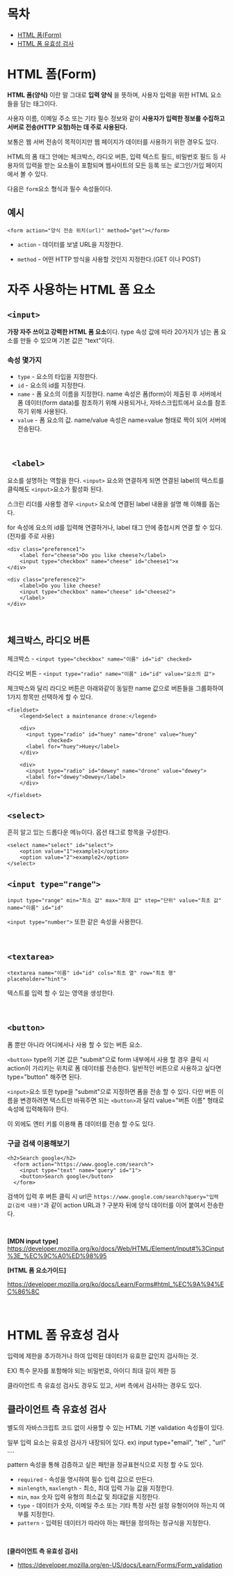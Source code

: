 # 목차
+ [HTML 폼(Form)](https://github.com/Iam-Sunghyun/TIL/blob/main/HTML/HTML%20%ED%8F%BC.md#html-%ED%8F%BCform)
+ [HTML 폼 유효성 검사](https://github.com/Iam-Sunghyun/TIL/blob/main/HTML/HTML%20%ED%8F%BC.md#html-%ED%8F%BC-%EC%9C%A0%ED%9A%A8%EC%84%B1-%EA%B2%80%EC%82%AC)


# HTML 폼(Form)

**HTML 폼(양식)** 이란 말 그대로 **입력 양식** 을 뜻하며, 사용자 입력을 위한 HTML 요소들을 담는 태그이다. 

사용자 이름, 이메일 주소 또는 기타 필수 정보와 같이 **사용자가 입력한 정보를 수집하고 서버로 전송(HTTP 요청)하는 데 주로 사용된다.**  

보통은 웹 서버 전송이 목적이지만 웹 페이지가 데이터를 사용하기 위한 경우도 있다.

HTML의 폼 태그 안에는 체크박스, 라디오 버튼, 입력 텍스트 필드, 비밀번호 필드 등 사용자의 입력을 받는 요소들이 포함되며 웹사이트의 모든 등록 또는 로그인/가입 페이지에서 볼 수 있다.

다음은 `form`요소 형식과 필수 속성들이다.
## 예시
```
<form action="양식 전송 위치(url)" method="get"></form>
```
+ `action` - 데이터를 보낼 URL을 지정한다.

+ `method` - 어떤 HTTP 방식을 사용할 것인지 지정한다.(GET 이나  POST)

# 자주 사용하는 HTML 폼 요소

## ```<input>```

**가장 자주 쓰이고 강력한 HTML 폼 요소**이다. type 속성 값에 따라 20가지가 넘는 폼 요소를 만들 수 있으며 기본 값은 "text"이다.

### 속성 몇가지
+ ```type``` - 요소의 타입을 지정한다.<br>
+ ```id``` - 요소의 id를 지정한다.<br>
+ ```name``` - 폼 요소의 이름을 지정한다. name 속성은 폼(form)이 제출된 후 서버에서 폼 데이터(form data)를 참조하기 위해 사용되거나, 자바스크립트에서 요소를 참조하기 위해 사용된다.
+ ```value``` - 폼 요소의 값. name/value 속성은 name=value 형태로 짝이 되어 서버에 전송된다. 

<br>

## ``` <label>```

요소를 설명하는 역할을 한다.
```<input>``` 요소와 연결하게 되면 연결된 label의 텍스트를 클릭해도 ```<input>```요소가 활성화 된다.

스크린 리더를 사용할 경우 ```<input>``` 요소에 연결된 label 내용을 설명 해 이해를 돕는다.

for 속성에 요소의 id를 입력해 연결하거나, label 태그 안에 중첩시켜 연결 할 수 있다.(전자를 주로 사용)

```
<div class="preference1">
    <label for="cheese">Do you like cheese?</label>
    <input type="checkbox" name="cheese" id="cheese1">x
</div>

<div class="preference2">
    <label>Do you like cheese?
    <input type="checkbox" name="cheese" id="cheese2">
    </label>
</div>
```

<br>

## 체크박스, 라디오 버튼 

체크박스 - ```<input type="checkbox" name="이름" id="id" checked>``` 


라디오 버튼 - ```<input type="radio" name="이름" id="id" value="요소의 값">```


체크박스와 달리 라디오 버튼은 아래와같이 동일한 name 값으로 버튼들을 그룹화하여 1가지 항목만 선택하게 할 수 있다.
```
<fieldset>
    <legend>Select a maintenance drone:</legend>

    <div>
      <input type="radio" id="huey" name="drone" value="huey"
             checked>
      <label for="huey">Huey</label>
    </div>

    <div>
      <input type="radio" id="dewey" name="drone" value="dewey">
      <label for="dewey">Dewey</label>
    </div>

</fieldset>
```

## ```<select>``` 


흔히 알고 있는 드롭다운 메뉴이다. 옵션 태그로 항목을 구성한다.
```
<select name="select" id="select">
    <option value="1">example1</option>
    <option value="2">example2</option>
</select>
```

## ```<input type="range">```
```
input type="range" min="최소 값" max="최대 값" step="단위" value="최초 값" name="이름" id="id"
```
```<input type="number">``` 또한 같은 속성을 사용한다.

<br>

## ```<textarea>``` 
```
<textarea name="이름" id="id" cols="최초 열" row="최초 행" placeholder="hint">
```
텍스트를 입력 할 수 있는 영역을 생성한다.

<br>

## ```<button>```

폼 뿐만 아니라 어디에서나 사용 할 수 있는 버튼 요소.

```<button>``` type의 기본 값은 "submit"으로 form 내부에서 사용 할 경우 클릭 시 action이 가리키는 위치로 폼 데이터를 전송한다. 일반적인 버튼으로 사용하고 싶다면 type="button" 해주면 된다.

```<input>```요소 또한 type을 "submit"으로 지정하면 폼을 전송 할 수 있다. 다만 버튼 이름을 변경하려면 텍스트만 바꿔주면 되는 ```<button>```과 달리 value="버튼 이름" 형태로 속성에 입력해줘야 한다.

이 외에도 엔터 키를 이용해 폼 데이터를 전송 할 수도 있다.


### 구글 검색 이용해보기

```
<h2>Search google</h2>
  <form action="https://www.google.com/search">
    <input type="text" name="query" id="1">
    <button>Search google</button>
  </form>
```
검색어 입력 후 버튼 클릭 시 url은 ```https://www.google.com/search?query="입력 값(검색 내용)"```과 같이 action URL과 ? 구분자 뒤에 양식 데이터를 이어 붙여서 전송한다.


<br>

**[MDN input type]** <br>
https://developer.mozilla.org/ko/docs/Web/HTML/Element/Input#%3Cinput%3E_%EC%9C%A0%ED%98%95

**[HTML 폼 요소가이드]**

https://developer.mozilla.org/ko/docs/Learn/Forms#html_%EC%9A%94%EC%86%8C


<br>

# HTML 폼 유효성 검사

입력에 제한을 추가하거나 하여 입력된 데이터가 유효한 값인지 검사하는 것. 

EX) 특수 문자를 포함해야 되는 비밀번호, 아이디 최대 길이 제한 등

클라이언트 측 유효성 검사도 경우도 있고, 서버 측에서 검사하는 경우도 있다.

## 클라이언트 측 유효성 검사

별도의 자바스크립트 코드 없이 사용할 수 있는 HTML 기본 validation 속성들이 있다. 

일부 입력 요소는 유효성 검사가 내장되어 있다. ex) input type="email", "tel" , "url" ....

pattern 속성을 통해 검증하고 싶은 패턴을 정규표현식으로 지정 할 수도 있다.

+ ```required``` - 속성을 명시하여 필수 입력 값으로 만든다.
+ ```minlength```, ```maxlength``` - 최소, 최대 입력 가능 값을 지정한다.
+ ```min```, ```max``` 숫자 입력 유형의 최소값 및 최대값을 지정한다.
+ ```type``` - 데이터가 숫자, 이메일 주소 또는 기타 특정 사전 설정 유형이어야 하는지 여부를 지정한다.
+ ```pattern``` - 입력된 데이터가 따라야 하는 패턴을 정의하는 정규식을 지정한다.

<br>

**[클라이언트 측 유효성 검사]** 
+  https://developer.mozilla.org/en-US/docs/Learn/Forms/Form_validation
